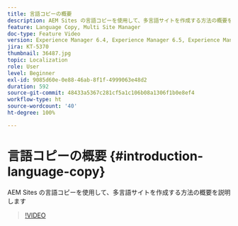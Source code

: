 ```yaml
---
title: 言語コピーの概要
description: AEM Sites の言語コピーを使用して、多言語サイトを作成する方法の概要を説明します
feature: Language Copy, Multi Site Manager
doc-type: Feature Video
version: Experience Manager 6.4, Experience Manager 6.5, Experience Manager as a Cloud Service
jira: KT-5370
thumbnail: 36487.jpg
topic: Localization
role: User
level: Beginner
exl-id: 9085d60e-0e88-46ab-8f1f-4999063e48d2
duration: 592
source-git-commit: 48433a5367c281cf5a1c106b08a1306f1b0e8ef4
workflow-type: ht
source-wordcount: '40'
ht-degree: 100%

---
```


# 言語コピーの概要 {#introduction-language-copy}

AEM Sites の言語コピーを使用して、多言語サイトを作成する方法の概要を説明します

>[!VIDEO](https://video.tv.adobe.com/v/41614?quality=12&learn=on&captions=jpn)
